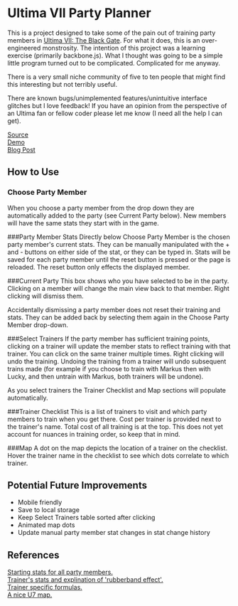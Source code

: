 Ultima VII Party Planner
========================
This is a project designed to take some of the pain out of training party members in [Ultima VII: The
Black Gate](http://en.wikipedia.org/wiki/Ultima_VII:_The_Black_Gate). For what it does, this is an 
over-engineered monstrosity. The intention of this project was a learning exercise (primarily 
backbone.js). What I thought was going to be a simple little program turned out to be complicated. 
Complicated for me anyway.

There is a very small niche community of five to ten people that might find this interesting but not
terribly useful.

There are known bugs/unimplemented features/unintuitive interface glitches but I love feedback! If 
you have an opinion from the perspective of an Ultima fan or fellow coder please let me know (I need
all the help I can get).

[Source](https://github.com/deplicator/U7PartyPlanner)  
[Demo](http://geekwagon.net/projects/u7pp)  
[Blog Post](http://geekwagon.net/index.php/2014/ultima-vii-party-planner/)  

How to Use
----------
### Choose Party Member
When you choose a party member from the drop down they are automatically added to the party (see 
Current Party below). New members will have the same stats they start with in the game.

###Party Member Stats
Directly below Choose Party Member is the chosen party member's current stats. They can be manually
manipulated with the + and - buttons on either side of the stat, or they can be typed in. Stats will
be saved for each party member until the reset button is pressed or the page is reloaded. The reset
button only effects the displayed member.

###Current Party
This box shows who you have selected to be in the party. Clicking on a member will change the main
view back to that member. Right clicking will dismiss them.

Accidentally dismissing a party member does not reset their training and stats. They can be added
back by selecting them again in the Choose Party Member drop-down.

###Select Trainers
If the party member has sufficient training points, clicking on a trainer will update the member 
stats to reflect training with that trainer. You can click on the same trainer multiple times. Right
clicking will undo the training. Undoing the training from a trainer will undo subsequent trains 
made (for example if you choose to train with Markus then with Lucky, and then untrain with Markus,
both trainers will be undone).

As you select trainers the Trainer Checklist and Map sections will populate automatically.

###Trainer Checklist
This is a list of trainers to visit and which party members to train when you get there. Cost per
trainer is provided next to the trainer's name. Total cost of all training is at the top. This does
not yet account for nuances in training order, so keep that in mind.

###Map
A dot on the map depicts the location of a trainer on the checklist. Hover the trainer name in the
checklist to see which dots correlate to which trainer.

Potential Future Improvements
-----------------------------
* Mobile friendly
* Save to local storage
* Keep Select Trainers table sorted after clicking
* Animated map dots
* Update manual party member stat changes in stat change history

References
----------
[Starting stats for all party members.](http://infinitron.nullneuron.net/u7char.html)  
[Trainer's stats and explination of 'rubberband effect'.](http://strategywiki.org/wiki/Ultima_VII:_The_Black_Gate/Trainers)  
[Trainer specific formulas.](http://geocities.bootstrike.com/Ultima%20Thule!/u7train.html)  
[A nice U7 map.](http://www.ultimainfo.net/Maps/U7Maps.htm)  
